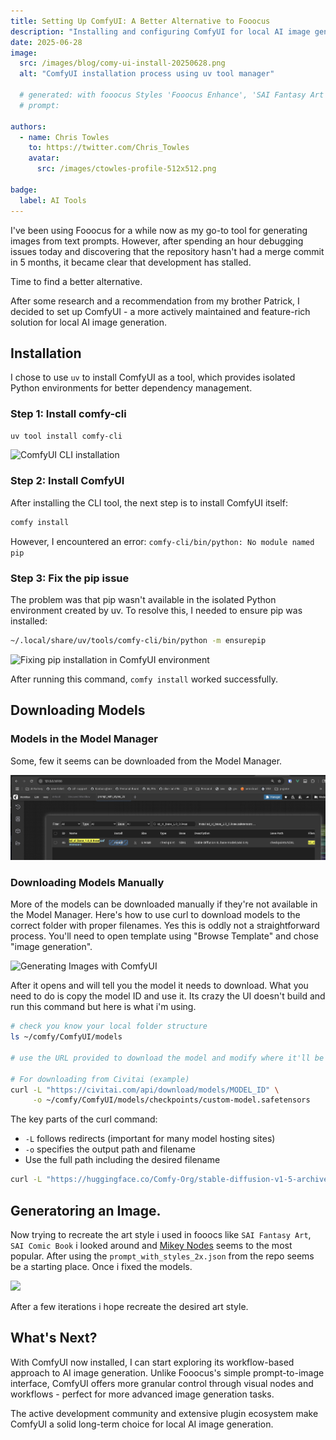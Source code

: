 ```yaml
---
title: Setting Up ComfyUI: A Better Alternative to Fooocus
description: "Installing and configuring ComfyUI for local AI image generation after Fooocus development stalled"
date: 2025-06-28
image:
  src: /images/blog/comy-ui-install-20250628.png
  alt: "ComfyUI installation process using uv tool manager" 

  # generated: with fooocus Styles 'Fooocus Enhance', 'SAI Fantasy Art', 'SAI Comic Book'
  # prompt:
  
authors:
  - name: Chris Towles
    to: https://twitter.com/Chris_Towles
    avatar:
      src: /images/ctowles-profile-512x512.png

badge:
  label: AI Tools
---
```


I've been using Fooocus for a while now as my go-to tool for generating images from text prompts. However, after spending an hour debugging issues today and discovering that the repository hasn't had a merge commit in 5 months, it became clear that development has stalled.

Time to find a better alternative.

After some research and a recommendation from my brother Patrick, I decided to set up ComfyUI - a more actively maintained and feature-rich solution for local AI image generation.


## Installation

I chose to use `uv` to install ComfyUI as a tool, which provides isolated Python environments for better dependency management.

### Step 1: Install comfy-cli

```bash
uv tool install comfy-cli
```

![ComfyUI CLI installation](/images/blog/comfy-ui-install-20250628.png)

### Step 2: Install ComfyUI

After installing the CLI tool, the next step is to install ComfyUI itself:

```bash
comfy install
```

However, I encountered an error: `comfy-cli/bin/python: No module named pip`

### Step 3: Fix the pip issue

The problem was that pip wasn't available in the isolated Python environment created by uv. To resolve this, I needed to ensure pip was installed:

```bash
~/.local/share/uv/tools/comfy-cli/bin/python -m ensurepip
```

![Fixing pip installation in ComfyUI environment](/images/blog/comfy-cli-ensurepip-20250628.png)

After running this command, `comfy install` worked successfully.




## Downloading Models

### Models in the Model Manager

Some, few it seems can be downloaded from the Model Manager.

![](../../../../public/images/blog/comfy-ui-model-manager-20250628.png)


### Downloading Models Manually 

More of the models can be downloaded manually if they're not available in the Model Manager.  Here's how to use curl to download models to the correct folder with proper filenames. Yes this is oddly not a straightforward process. You'll need to open template using "Browse Template" and chose "image generation".

![Generating Images with ComfyUI](/images/blog/comfy-ui-generate-image-20250624.png)

After it opens and will tell you the model it needs to download. What you need to do is copy the model ID and use it. Its crazy the UI doesn't build and run this command but here is what i'm using. 


```bash
# check you know your local folder structure
ls ~/comfy/ComfyUI/models

# use the URL provided to download the model and modify where it'll be downloaded.

# For downloading from Civitai (example)
curl -L "https://civitai.com/api/download/models/MODEL_ID" \
     -o ~/comfy/ComfyUI/models/checkpoints/custom-model.safetensors
```

The key parts of the curl command:
- `-L` follows redirects (important for many model hosting sites)
- `-o` specifies the output path and filename
- Use the full path including the desired filename



```bash
curl -L "https://huggingface.co/Comfy-Org/stable-diffusion-v1-5-archive/resolve/main/v1-5-pruned-emaonly-fp16.safetensors?download=true" -o ~/comfy/ComfyUI/models/checkpoints/v1-5-pruned-emaonly-fp16.safetensors
```

## Generatoring an Image.

Now trying to recreate the art style i used in fooocs like `SAI Fantasy Art`, `SAI Comic Book` i looked around and [Mikey Nodes](https://github.com/bash-j/mikey_nodes) seems to the most popular. After using the `prompt_with_styles_2x.json` from the repo seems be a starting place. Once i fixed the models. 

![](/images/blog/comfy-ui-working-working-20250628.png)

After a few iterations i hope recreate the desired art style.

## What's Next?

With ComfyUI now installed, I can start exploring its workflow-based approach to AI image generation. Unlike Fooocus's simple prompt-to-image interface, ComfyUI offers more granular control through visual nodes and workflows - perfect for more advanced image generation tasks.

The active development community and extensive plugin ecosystem make ComfyUI a solid long-term choice for local AI image generation.

